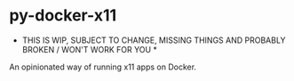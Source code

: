 # py-docker-x11

* THIS IS WIP, SUBJECT TO CHANGE, MISSING THINGS AND PROBABLY BROKEN / WON'T WORK FOR YOU *

An opinionated way of running x11 apps on Docker. 
